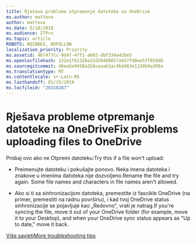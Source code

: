 ```yaml
---
title: Rješava probleme otpremanje datoteke na OneDrive
ms.author: matteva
author: matteva
ms.date: 5/18/2018
ms.audience: ITPro
ms.topic: article
ROBOTS: NOINDEX, NOFOLLOW
localization_priority: Priority
ms.assetid: 467477cc-9d4f-47f1-a602-dbf334a42be5
ms.openlocfilehash: 232e1f61326e22d20480057a937fd0ee5ff85dd6
ms.sourcegitcommit: d6ea5e9458a2b8ceaab3ac4bd483e1130b9a398a
ms.translationtype: MT
ms.contentlocale: sr-Latn-RS
ms.lasthandoff: 01/15/2019
ms.locfileid: "28310287"
---
```

# <a name="fix-problems-uploading-files-to-onedrive"></a><span data-ttu-id="bb130-102">Rješava probleme otpremanje datoteke na OneDrive</span><span class="sxs-lookup"><span data-stu-id="bb130-102">Fix problems uploading files to OneDrive</span></span>

<span data-ttu-id="bb130-103">Probaj ovo ako ne Otpremi datoteku:</span><span class="sxs-lookup"><span data-stu-id="bb130-103">Try this if a file won't upload:</span></span>
  
- <span data-ttu-id="bb130-p101">Preimenujte datoteku i pokušajte ponovo. Neka imena datoteka i znakove u imenima datoteka nije dozvoljeno.</span><span class="sxs-lookup"><span data-stu-id="bb130-p101">Rename the file and try again. Some file names and characters in file names aren't allowed.</span></span> 
    
- <span data-ttu-id="bb130-106">Ako si ti sa sinhronizacijom datoteka, premestite iz fascikle OneDrive (na primer, premestiti na radnu površinu), i kad tvoj OneDrive status sinhronizacije se pojavljuje kao „Redovno”, vrati je natrag.</span><span class="sxs-lookup"><span data-stu-id="bb130-106">If you're syncing the file, move it out of your OneDrive folder (for example, move it to your Desktop), and when your OneDrive sync status appears as "Up to date," move it back.</span></span> 
    
[<span data-ttu-id="bb130-107">Više savjeti</span><span class="sxs-lookup"><span data-stu-id="bb130-107">More troubleshooting tips</span></span>](https://go.microsoft.com/fwlink/?linkid=873155)
  

